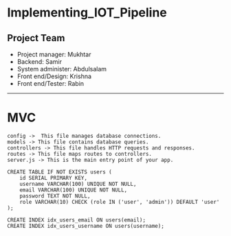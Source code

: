 # Implementing_IOT_Pipeline

## **Project Team**

- Project manager: Mukhtar
- Backend: Samir
- System administer: Abdulsalam
- Front end/Design: Krishna
- Front end/Tester: Rabin

---

# MVC

```
config ->  This file manages database connections.
models -> This file contains database queries.
controllers -> This file handles HTTP requests and responses.
routes -> This file maps routes to controllers.
server.js -> This is the main entry point of your app.
```

```
CREATE TABLE IF NOT EXISTS users (
    id SERIAL PRIMARY KEY,
    username VARCHAR(100) UNIQUE NOT NULL,
    email VARCHAR(100) UNIQUE NOT NULL,
    password TEXT NOT NULL,
    role VARCHAR(10) CHECK (role IN ('user', 'admin')) DEFAULT 'user'
);

CREATE INDEX idx_users_email ON users(email);
CREATE INDEX idx_users_username ON users(username);

```
